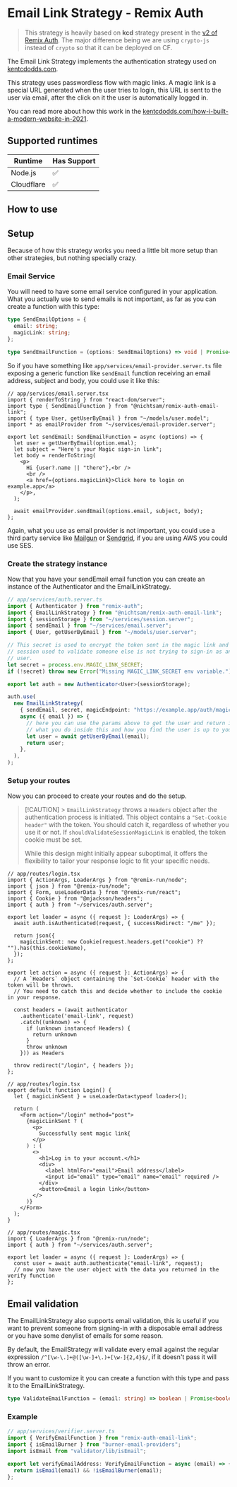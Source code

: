 # Email Link Strategy - Remix Auth

> This strategy is heavily based on **kcd** strategy present in the [v2 of Remix Auth](https://github.com/sergiodxa/remix-auth/blob/v2.6.0/docs/strategies/kcd.md). The major difference being we are using `crypto-js` instead of `crypto` so that it can be deployed on CF.

The Email Link Strategy implements the authentication strategy used on [kentcdodds.com](https://kentcdodds.com).

This strategy uses passwordless flow with magic links. A magic link is a special URL generated when the user tries to login, this URL is sent to the user via email, after the click on it the user is automatically logged in.

You can read more about how this work in the [kentcdodds.com/how-i-built-a-modern-website-in-2021](https://kentcdodds.com/blog/how-i-built-a-modern-website-in-2021#authentication-with-magic-links).

## Supported runtimes

| Runtime    | Has Support |
| ---------- | ----------- |
| Node.js    | ✅          |
| Cloudflare | ✅          |

<!-- If it doesn't support one runtime, explain here why -->

## How to use

<!-- Explain how to use the strategy, here you should tell what options it expects from the developer when instantiating the strategy -->

## Setup

Because of how this strategy works you need a little bit more setup than other strategies, but nothing specially crazy.

### Email Service

You will need to have some email service configured in your application. What you actually use to send emails is not important, as far as you can create a function with this type:

```ts
type SendEmailOptions = {
  email: string;
  magicLink: string;
};

type SendEmailFunction = (options: SendEmailOptions) => void | Promise<void>;
```

So if you have something like `app/services/email-provider.server.ts` file exposing a generic function like `sendEmail` function receiving an email address, subject and body, you could use it like this:

```tsx
// app/services/email.server.tsx
import { renderToString } from "react-dom/server";
import type { SendEmailFunction } from "@nichtsam/remix-auth-email-link";
import { type User, getUserByEmail } from "~/models/user.model";
import * as emailProvider from "~/services/email-provider.server";

export let sendEmail: SendEmailFunction = async (options) => {
  let user = getUserByEmail(option.emal);
  let subject = "Here's your Magic sign-in link";
  let body = renderToString(
    <p>
      Hi {user?.name || "there"},<br />
      <br />
      <a href={options.magicLink}>Click here to login on example.app</a>
    </p>,
  );

  await emailProvider.sendEmail(options.email, subject, body);
};
```

Again, what you use as email provider is not important, you could use a third party service like [Mailgun](https://mailgun.com) or [Sendgrid](https://sendgrid.com), if you are using AWS you could use SES.

### Create the strategy instance

Now that you have your sendEmail email function you can create an instance of the Authenticator and the EmailLinkStrategy.

```ts
// app/services/auth.server.ts
import { Authenticator } from "remix-auth";
import { EmailLinkStrategy } from "@nichtsam/remix-auth-email-link";
import { sessionStorage } from "~/services/session.server";
import { sendEmail } from "~/services/email.server";
import { User, getUserByEmail } from "~/models/user.server";

// This secret is used to encrypt the token sent in the magic link and the
// session used to validate someone else is not trying to sign-in as another
// user.
let secret = process.env.MAGIC_LINK_SECRET;
if (!secret) throw new Error("Missing MAGIC_LINK_SECRET env variable.");

export let auth = new Authenticator<User>(sessionStorage);

auth.use(
  new EmailLinkStrategy(
    { sendEmail, secret, magicEndpoint: "https://example.app/auth/magic" },
    async ({ email }) => {
      // here you can use the params above to get the user and return it
      // what you do inside this and how you find the user is up to you
      let user = await getUserByEmail(email);
      return user;
    },
  ),
);
```

### Setup your routes

Now you can proceed to create your routes and do the setup.

> [!CAUTION] > `EmailLinkStrategy` throws a `Headers` object after the authentication process is initiated. This object contains a `"Set-Cookie header"` with the token. You should catch it, regardless of whether you use it or not. If `shouldValidateSessionMagicLink` is enabled, the token cookie must be set.
>
> While this design might initially appear suboptimal, it offers the flexibility to tailor your response logic to fit your specific needs.

```tsx
// app/routes/login.tsx
import { ActionArgs, LoaderArgs } from "@remix-run/node";
import { json } from "@remix-run/node";
import { Form, useLoaderData } from "@remix-run/react";
import { Cookie } from "@mjackson/headers";
import { auth } from "~/services/auth.server";

export let loader = async ({ request }: LoaderArgs) => {
  await auth.isAuthenticated(request, { successRedirect: "/me" });

  return json({
    magicLinkSent: new Cookie(request.headers.get("cookie") ?? "").has(this.cookieName),
  });
};

export let action = async ({ request }: ActionArgs) => {
  // A `Headers` object containing the `Set-Cookie` header with the token will be thrown.
  // You need to catch this and decide whether to include the cookie in your response.

  const headers = (await authenticator
    .authenticate('email-link', request)
    .catch((unknown) => {
      if (unknown instanceof Headers) {
        return unknown
      }
      throw unknown
    })) as Headers

  throw redirect("/login", { headers });
};

// app/routes/login.tsx
export default function Login() {
  let { magicLinkSent } = useLoaderData<typeof loader>();

  return (
    <Form action="/login" method="post">
      {magicLinkSent ? (
        <p>
          Successfully sent magic link{
        </p>
      ) : (
        <>
          <h1>Log in to your account.</h1>
          <div>
            <label htmlFor="email">Email address</label>
            <input id="email" type="email" name="email" required />
          </div>
          <button>Email a login link</button>
        </>
      )}
    </Form>
  );
}
```

```tsx
// app/routes/magic.tsx
import { LoaderArgs } from "@remix-run/node";
import { auth } from "~/services/auth.server";

export let loader = async ({ request }: LoaderArgs) => {
  const user = await auth.authenticate("email-link", request);
  // now you have the user object with the data you returned in the verify function
};
```

## Email validation

The EmailLinkStrategy also supports email validation, this is useful if you want to prevent someone from signing-in with a disposable email address or you have some denylist of emails for some reason.

By default, the EmailStrategy will validate every email against the regular expression `/^[\w-\.]+@([\w-]+\.)+[\w-]{2,4}$/`, if it doesn't pass it will throw an error.

If you want to customize it you can create a function with this type and pass it to the EmailLinkStrategy.

```ts
type ValidateEmailFunction = (email: string) => boolean | Promise<boolean>;
```

### Example

```ts
// app/services/verifier.server.ts
import { VerifyEmailFunction } from "remix-auth-email-link";
import { isEmailBurner } from "burner-email-providers";
import isEmail from "validator/lib/isEmail";

export let verifyEmailAddress: VerifyEmailFunction = async (email) => {
  return isEmail(email) && !isEmailBurner(email);
};
```
